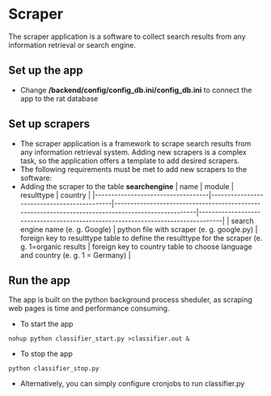 # Scraper
The scraper application is a software to collect search results from any information retrieval or search engine. 

## Set up the app

- Change **/backend/config/config_db.ini/config_db.ini** to connect the app to the rat database

## Set up scrapers

- The scraper application is a framework to scrape search results from any information retrieval system. Adding new scrapers is a complex task, so the application offers a template to add desired scrapers.
- The following requirements must be met to add new scrapers to the software:
- Adding the scraper to the table **searchengine**
| name                              | module                                     | resulttype                                                                                        | country                                                                         |
|-----------------------------------|--------------------------------------------|---------------------------------------------------------------------------------------------------|---------------------------------------------------------------------------------|
| search engine name (e. g. Google) | python file with scraper (e. g. google.py) | foreign key to resulttype table to define the resulttype for the scraper (e. g. 1=organic results | foreign key to country table to choose language and country (e. g. 1 = Germany) |

## Run the app

The app is built on the python background process sheduler, as scraping web pages is time and performance consuming.

- To start the app
```
nohup python classifier_start.py >classifier.out &
```

- To stop the app
```
python classifier_stop.py
```

- Alternatively, you can simply configure cronjobs to run classifier.py
